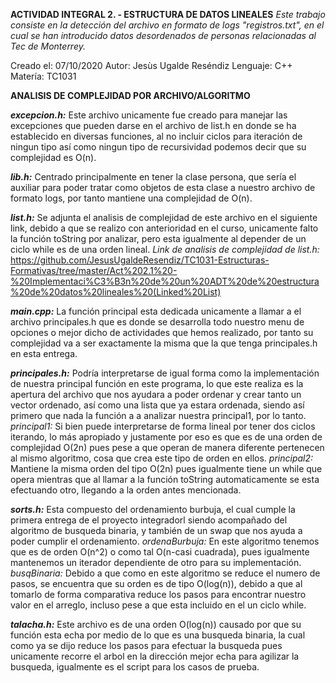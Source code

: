 **ACTIVIDAD INTEGRAL 2. - ESTRUCTURA DE DATOS LINEALES**
*Este trabajo consiste en la detección del archivo en formato de logs "registros.txt", en el cual se han introducido datos desordenados de personas relacionadas al Tec de Monterrey.*

Creado el: 07/10/2020
Autor: Jesùs Ugalde Reséndiz
Lenguaje: C++
Matería: TC1031

**ANALISIS DE COMPLEJIDAD POR ARCHIVO/ALGORITMO**

***excepcion.h:*** Este archivo unicamente fue creado para manejar las excepciones que pueden darse en el archivo de list.h en donde se ha establecido en diversas funciones, al no incluir ciclos para iteración de ningun tipo así como ningun tipo de recursividad podemos decir que su complejidad es O(n).

***lib.h:*** Centrado principalmente en tener la clase persona, que sería el auxiliar para poder tratar como objetos de esta clase a nuestro archivo de formato logs, por tanto mantiene una complejidad de O(n).

***list.h:*** Se adjunta el analisis de complejidad de este archivo en el siguiente link, debido a que se realizo con anterioridad en el curso, unicamente falto la función toString por analizar, pero esta igualmente al depender de un ciclo while es de una orden lineal.
*Link de analisis de complejidad de list.h:*
https://github.com/JesusUgaldeResendiz/TC1031-Estructuras-Formativas/tree/master/Act%202.1%20-%20Implementaci%C3%B3n%20de%20un%20ADT%20de%20estructura%20de%20datos%20lineales%20(Linked%20List)

***main.cpp:*** La función principal esta dedicada unicamente a llamar a el archivo principales.h que es donde se desarrolla todo nuestro menu de opciones o mejor dicho de actividades que hemos realizado, por tanto su complejidad va a ser exactamente la misma que la que tenga principales.h en esta entrega.

***principales.h:*** Podría interpretarse de igual forma como la implementación de nuestra principal función en este programa, lo que este realiza es la apertura del archivo que nos ayudara a poder ordenar y crear tanto un vector ordenado, así como una lista que ya estara ordenada, siendo así primero que nada la función a a analizar nuestra principal1, por lo tanto.
*principal1:* Si bien puede interpretarse de forma lineal por tener dos ciclos iterando, lo más apropiado y justamente por eso es que es de una orden de complejidad O(2n) pues pese a que operan de manera diferente pertenecen al mismo algoritmo, cosa que crea este tipo de orden en ellos.
*principal2:* Mantiene la misma orden del tipo O(2n) pues igualmente tiene un while que opera mientras que al llamar a la función toString automaticamente se esta efectuando otro, llegando a la orden antes mencionada.

***sorts.h:*** Esta compuesto del ordenamiento burbuja, el cual cumple la primera entrega de el proyecto integradorl siendo acompañado del algoritmo de busqueda binaria, y también de un swap que nos ayuda a poder cumplir el ordenamiento.
*ordenaBurbuja:* En este algoritmo tenemos que es de orden O(n^2) o como tal O(n-casi cuadrada), pues igualmente mantenemos un iterador dependiente de otro para su implementación.
*busqBinaria:* Debido a que como en este algoritmo se reduce el numero de pasos, se encuentra que su orden es de tipo O(log(n)), debido a que al tomarlo de forma comparativa reduce los pasos para encontrar nuestro valor en el arreglo, incluso pese a que esta incluido en el un ciclo while.

***talacha.h:*** Este archivo es de una orden O(log(n)) causado por que su función esta echa por medio de lo que es una busqueda binaria, la cual como ya se dijo reduce los pasos para efectuar la busqueda pues unicamente recorre el arbol en la dirección mejor echa para agilizar la busqueda, igualmente es el script para los casos de prueba.

